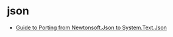 # json

* [Guide to Porting from Newtonsoft.Json to System.Text.Json](https://github.com/dotnet/corefx/tree/master/src/System.Text.Json/porting_guide)
